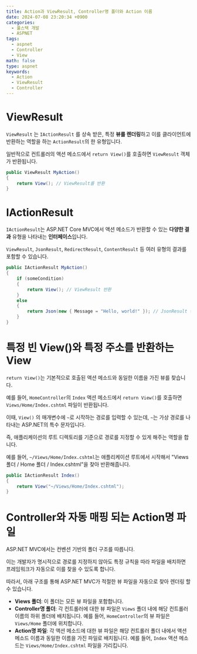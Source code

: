 ```yaml
---
title: Action과 ViewResult, Controller명 폴더와 Action 이름
date: 2024-07-08 23:20:34 +0900
categories:
  - 풀스택 개발
  - ASPNET
tags:
  - aspnet
  - Controller
  - View
math: false
type: aspnet
keywords:
  - Action
  - ViewResult
  - Controller
---
```


# ViewResult

`ViewResult` 는 `IActionResult` 를 상속 받은, <span class="font_highlight">특정 **뷰를 렌더링**하고 이를 클라이언트에 반환</span>하는 역할을 하는 `ActionResult`의 한 유형입니다.

일반적으로 컨트롤러의 액션 메소드에서 `return View()`를 호출하면 `ViewResult` 객체가 반환됩니다.

```csharp
public ViewResult MyAction()
{
    return View(); // ViewResult를 반환
}
```

# IActionResult

`IActionResult`는 ASP.NET Core MVC에서 <span class="font_highlight">액션 메소드가 반환할 수 있는 **다양한 결과** 유형</span>을 나타내는 <span class="important">**인터페이스**</span>입니다.

`ViewResult`, `JsonResult`, `RedirectResult`, `ContentResult` 등 여러 유형의 결과를 포함할 수 있습니다.

```csharp
public IActionResult MyAction()
{
    if (someCondition)
    {
        return View(); // ViewResult 반환
    }
    else
    {
        return Json(new { Message = "Hello, world!" }); // JsonResult 반환
    }
}
```

# 특정 빈 View()와 특정 주소를 반환하는 View

`return View()`는 기본적으로 호출된 액션 메소드와 동일한 이름을 가진 뷰를 찾습니다.

예를 들어, `HomeController`의 `Index` 액션 메소드에서 `return View()`를 호출하면 `Views/Home/Index.cshtml` 파일이 반환됩니다.

이때, `View()` 의 매개변수에 `~`로 시작하는 경로를 입력할 수 있는데, `~`는 가상 경로를 나타내는 ASP.NET의 특수 문자입니다.

즉, 애플리케이션의 루트 디렉토리를 기준으로 경로를 지정할 수 있게 해주는 역할을 합니다.

예를 들어, `~/Views/Home/Index.cshtml`는 애플리케이션 루트에서 시작해서 "Views 폴더 / Home 폴더 / Index.cshtml"을 찾아 반환해줍니다.

```csharp
public IActionResult Index()
{
    return View("~/Views/Home/Index.cshtml");
}
```

# Controller와 자동 매핑 되는 Action명 파일

ASP.NET MVC에서는 컨벤션 기반의 폴더 구조를 따릅니다.

이는 개발자가 명시적으로 경로를 지정하지 않아도 특정 규칙을 따라 파일을 배치하면 프레임워크가 자동으로 이를 찾을 수 있도록 합니다.

따라서, 아래 구조를 통해 ASP.NET MVC가 적절한 뷰 파일을 자동으로 찾아 렌더링 할 수 있습니다.

- **Views 폴더**: 이 폴더는 모든 뷰 파일을 포함합니다.
- **Controller명 폴더**: 각 컨트롤러에 대한 뷰 파일은 `Views` 폴더 내에 해당 컨트롤러 이름의 하위 폴더에 배치됩니다. 예를 들어, `HomeController`의 뷰 파일은 `Views/Home` 폴더에 위치합니다.
- **Action명 파일**: 각 액션 메소드에 대한 뷰 파일은 해당 컨트롤러 폴더 내에서 액션 메소드 이름과 동일한 이름을 가진 파일로 배치됩니다. 예를 들어, `Index` 액션 메소드는 `Views/Home/Index.cshtml` 파일을 가리킵니다.
